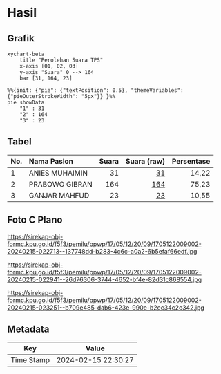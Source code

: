 # Hasil

## Grafik

```mermaid
xychart-beta
    title "Perolehan Suara TPS"
    x-axis [01, 02, 03]
    y-axis "Suara" 0 --> 164
    bar [31, 164, 23]
```

```mermaid
%%{init: {"pie": {"textPosition": 0.5}, "themeVariables": {"pieOuterStrokeWidth": "5px"}} }%%
pie showData
    "1" : 31
    "2" : 164
    "3" : 23
```

## Tabel

| No. | Nama Paslon    | Suara | Suara (raw) | Persentase |
|:--- |:-------------- | -----:| -----------:| ----------:|
| 1   | ANIES MUHAIMIN | 31    | [31][p-1]   | 14,22      |
| 2   | PRABOWO GIBRAN | 164   | [164][p-2]  | 75,23      |
| 3   | GANJAR MAHFUD  | 23    | [23][p-3]   | 10,55      |


[p-1]: https://github.com/gigit-pemilu/pemilu-2024-17-bengkulu/blob/main/pilpres/hitung-suara/sub/17-bengkulu/sub/05-seluma/sub/12-talo-kecil/sub/2009-suka-bulan/sub/002-tps/sub/paslon-1.txt
[p-2]: https://github.com/gigit-pemilu/pemilu-2024-17-bengkulu/blob/main/pilpres/hitung-suara/sub/17-bengkulu/sub/05-seluma/sub/12-talo-kecil/sub/2009-suka-bulan/sub/002-tps/sub/paslon-2.txt
[p-3]: https://github.com/gigit-pemilu/pemilu-2024-17-bengkulu/blob/main/pilpres/hitung-suara/sub/17-bengkulu/sub/05-seluma/sub/12-talo-kecil/sub/2009-suka-bulan/sub/002-tps/sub/paslon-3.txt

## Foto C Plano

https://sirekap-obj-formc.kpu.go.id/f5f3/pemilu/ppwp/17/05/12/20/09/1705122009002-20240215-022713--137748dd-b283-4c6c-a0a2-6b5efaf66edf.jpg

https://sirekap-obj-formc.kpu.go.id/f5f3/pemilu/ppwp/17/05/12/20/09/1705122009002-20240215-022941--26d76306-3744-4652-bf4e-82d31c868554.jpg

https://sirekap-obj-formc.kpu.go.id/f5f3/pemilu/ppwp/17/05/12/20/09/1705122009002-20240215-023251--b709e485-dab6-423e-990e-b2ec34c2c342.jpg


## Metadata

| Key        | Value               |
| ---------- | ------------------- |
| Time Stamp | 2024-02-15 22:30:27 |



